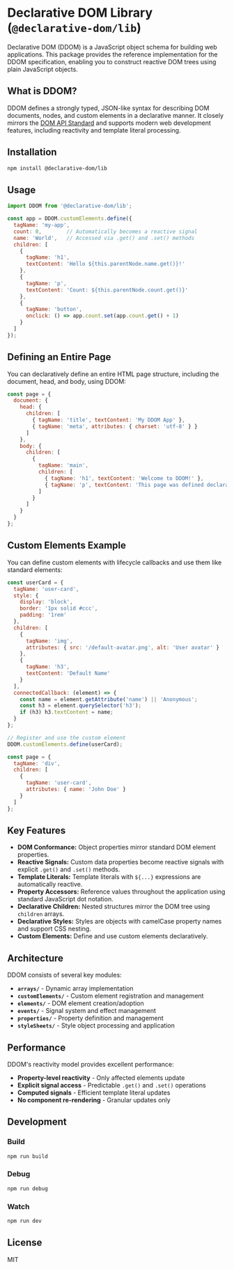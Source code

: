 # Declarative DOM Library (`@declarative-dom/lib`)

Declarative DOM (DDOM) is a JavaScript object schema for building web applications. This package provides the reference implementation for the DDOM specification, enabling you to construct reactive DOM trees using plain JavaScript objects.

## What is DDOM?

DDOM defines a strongly typed, JSON-like syntax for describing DOM documents, nodes, and custom elements in a declarative manner. It closely mirrors the [DOM API Standard](https://dom.spec.whatwg.org/) and supports modern web development features, including reactivity and template literal processing.

## Installation

```bash
npm install @declarative-dom/lib
```

## Usage

```javascript
import DDOM from '@declarative-dom/lib';

const app = DDOM.customElements.define({
  tagName: 'my-app',
  count: 0,        // Automatically becomes a reactive signal
  name: 'World',   // Accessed via .get() and .set() methods
  children: [
    {
      tagName: 'h1',
      textContent: 'Hello ${this.parentNode.name.get()}!'
    },
    {
      tagName: 'p',
      textContent: 'Count: ${this.parentNode.count.get()}'
    },
    {
      tagName: 'button',
      onclick: () => app.count.set(app.count.get() + 1)
    }
  ]
});
```

## Defining an Entire Page

You can declaratively define an entire HTML page structure, including the document, head, and body, using DDOM:

```javascript
const page = {
  document: {
    head: {
      children: [
        { tagName: 'title', textContent: 'My DDOM App' },
        { tagName: 'meta', attributes: { charset: 'utf-8' } }
      ]
    },
    body: {
      children: [
        {
          tagName: 'main',
          children: [
            { tagName: 'h1', textContent: 'Welcome to DDOM!' },
            { tagName: 'p', textContent: 'This page was defined declaratively.' }
          ]
        }
      ]
    }
  }
};
```

## Custom Elements Example

You can define custom elements with lifecycle callbacks and use them like standard elements:

```javascript
const userCard = {
  tagName: 'user-card',
  style: {
    display: 'block',
    border: '1px solid #ccc',
    padding: '1rem'
  },
  children: [
    {
      tagName: 'img',
      attributes: { src: '/default-avatar.png', alt: 'User avatar' }
    },
    {
      tagName: 'h3',
      textContent: 'Default Name'
    }
  ],
  connectedCallback: (element) => {
    const name = element.getAttribute('name') || 'Anonymous';
    const h3 = element.querySelector('h3');
    if (h3) h3.textContent = name;
  }
};

// Register and use the custom element
DDOM.customElements.define(userCard);

const page = {
  tagName: 'div',
  children: [
    {
      tagName: 'user-card',
      attributes: { name: 'John Doe' }
    }
  ]
};
```

## Key Features

- **DOM Conformance:** Object properties mirror standard DOM element properties.
- **Reactive Signals:** Custom data properties become reactive signals with explicit `.get()` and `.set()` methods.
- **Template Literals:** Template literals with `${...}` expressions are automatically reactive.
- **Property Accessors:** Reference values throughout the application using standard JavaScript dot notation.
- **Declarative Children:** Nested structures mirror the DOM tree using `children` arrays.
- **Declarative Styles:** Styles are objects with camelCase property names and support CSS nesting.
- **Custom Elements:** Define and use custom elements declaratively.

## Architecture

DDOM consists of several key modules:

- **`arrays/`** - Dynamic array implementation
- **`customElements/`** - Custom element registration and management
- **`elements/`** - DOM element creation/adoption
- **`events/`** - Signal system and effect management
- **`properties/`** - Property definition and management
- **`styleSheets/`** - Style object processing and application

## Performance

DDOM's reactivity model provides excellent performance:

- **Property-level reactivity** - Only affected elements update
- **Explicit signal access** - Predictable `.get()` and `.set()` operations
- **Computed signals** - Efficient template literal updates
- **No component re-rendering** - Granular updates only

## Development

### Build

```bash
npm run build
```

### Debug

```bash
npm run debug
```

### Watch

```bash
npm run dev
```

## License

MIT
